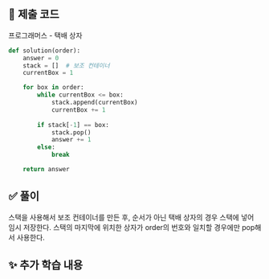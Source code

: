 ## 📌 제출 코드
프로그래머스 - 택배 상자

```python
def solution(order):
    answer = 0
    stack = []  # 보조 컨테이너
    currentBox = 1

    for box in order:
        while currentBox <= box:
            stack.append(currentBox)
            currentBox += 1
        
        if stack[-1] == box:
            stack.pop()
            answer += 1
        else:
            break

    return answer
```

## ✅ 풀이
스택을 사용해서 보조 컨테이너를 만든 후, 순서가 아닌 택배 상자의 경우 스택에 넣어 임시 저장한다.
스택의 마지막에 위치한 상자가 order의 번호와 일치할 경우에만 pop해서 사용한다.

## ✨ 추가 학습 내용
